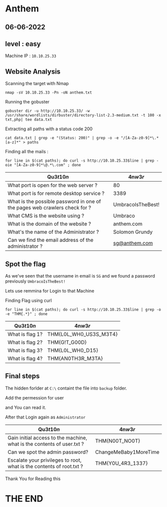 # Anthem
## 06-06-2022
## level : easy

Machine IP : `10.10.25.33`

## Website Analysis

Scanning the target with Nmap
```
nmap -sV 10.10.25.33 -Pn -oN anthem.txt
```

Running the gobuster 
```
gobuster dir -u http://10.10.25.33/ -w /usr/share/wordlists/dirbuster/directory-list-2.3-medium.txt -t 100 -x txt,php| tee data.txt
```
Extracting all paths with a status code 200
```
cat data.txt | grep -e "(Status: 200)" | grep -o -e "/[A-Za-z0-9]*\.*[a-z]*" > paths 
```

Finding all the mails : 
```
for line in $(cat paths); do curl -s http://10.10.25.33$line | grep -oie "[A-Za-z0-9]*\@.*\.com" ; done

```

| Qu3$t10n$ | 4n$w3r$ |
|-----------|---------|
| What port is open for the web server ? | 80 |
| What port is for remote desktop service ? | 3389 |
| What is the possible password in one of the pages web crawlers check for ? | UmbracoIsTheBest! |
| What CMS is the website using ? | Umbraco |
| What is the domain of the website ? | anthem.com |
| What's the name of the Administrator ? | Solomon Grundy |
| Can we find the email address of the administrator ? | sg@anthem.com |


## Spot the flag

As we've seen that the username in email is `SG` and we found a password previously `UmbracoIsTheBest!`

Lets use remmina for Login to that Machine


Finding Flag using curl
```
for line in $(cat paths); do curl -s http://10.10.25.33$line | grep -o -e "THM{.*}" ; done
```


| Qu3$t10n$ | 4n$w3r$ |
|-----------|---------|
| What is flag 1? | THM{L0L_WH0_US3S_M3T4} |
| What is flag 2? | THM{G!T_G00D} |
| What is flag 3? | THM{L0L_WH0_D15} |
| What is flag 4? | THM{AN0TH3R_M3TA} |


## Final steps

The hidden forlder at `C:\` containt the file into `backup` folder.

Add the permession for user

and You can read it.


After that Login again as `Administrator`

| Qu3$t10n$ | 4n$w3r$ |
|-----------|---------|
| Gain initial access to the machine, what is the contents of user.txt ? | THM{N00T_NO0T} |
| Can we spot the admin password? | ChangeMeBaby1MoreTime |
| Escalate your privileges to root, what is the contents of root.txt ? | THM{Y0U_4R3_1337} |




Thank You for Reading this





#    THE END    
